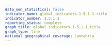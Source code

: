 ```yaml
---
data_non_statistical: false
indicator_name: global_indicators.1-5-1-1-title
indicator_number: 1.5.1.1
reporting_status: complete
graph_title: global_indicators.1-5-1-1.title
graph_type: line
national_geographical_coverage: Cantabria
---
```


